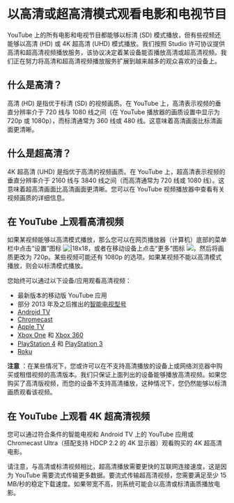 # 以高清或超高清模式观看电影和电视节目

YouTube 上的所有电影和电视节目都能够以标清 (SD) 模式播放，但有些视频还能够以高清 (HD) 或 4K 超高清 (UHD) 模式播放。我们按照 Studio 许可协议提供高清和超高清视频播放服务，该协议决定着某设备能否播放高清或超高清视频。我们正在努力将高清和超高清视频播放服务扩展到越来越多的观众喜欢的设备上。

## 什么是高清？

高清 (HD) 是指优于标清 (SD) 的视频画质。在 YouTube 上，高清表示视频的垂直分辨率介于 720 线与 1080 线之间（在 YouTube 播放器的画质设置中显示为 720p 或 1080p），而标清通常为 360 线或 480 线。这意味着高清画面比标清画面更清晰。

## 什么是超高清？

4K 超高清 (UHD) 是指优于高清的视频画质。在 YouTube 上，超高清表示视频的垂直分辨率介于 2160 线与 3840 线之间（而高清通常为 720 线或 1080 线）。这意味着超高清画面比高清画面更清晰。您可以在 YouTube 视频播放器中查看有关视频画质的详细信息。

## 在 YouTube 上观看高清视频

如果某视频能够以高清模式播放，那么您可以在网页播放器（计算机）底部的菜单栏中点击“设置”图标 ![|18x18](https://lh3.googleusercontent.com/JIfhFcNpFpZRX6J6zdHg7aTr4kToTU05MJCZYULcdbQ8HFScPP4QEyJK0vwQaSAS9w=w18-h18)，或者在移动设备上点击“更多”图标 ![](https://lh3.googleusercontent.com/e76r_RF5u4d8F2EpJfsc7taQT9fr9JvJ5yhNtWmVn-Pjr0e8Xif4LxE7mKTJuw=w18)，然后将画质更改为 720p。某些视频可能还有 1080p 的选项。如果某视频不能以高清模式播放，则会以标清模式播放。

您始终可以通过以下设备/应用观看高清视频：

* 最新版本的移动版 YouTube 应用
* 部分 2013 年及之后推出的[智能电视型号](https://support.google.com/youtube/answer/3005048)
* [Android TV](https://support.google.com/youtube/answer/6122839)
* [Chromecast](http://support.google.com/youtube/answer/3285407)
* [Apple TV](https://support.google.com/youtube/answer/6138789)
* [Xbox One](http://support.google.com/youtube/answer/3005377) 和 [Xbox 360](http://support.google.com/youtube/answer/3005377)
* [PlayStation 4](http://support.google.com/youtube/answer/3005377) 和 [PlayStation 3](http://support.google.com/youtube/answer/3005377)
* [Roku](http://support.google.com/youtube/answer/4431254)

**注意** ：在某些情况下，您或许可以在不支持高清播放的设备上或网络浏览器中购买或租借视频的高清版本。我们只保证上面列出的设备能够播放高清视频。如果您购买了高清版视频，而您的设备不支持高清播放，这种情况下，您仍然能够以标清画质观看该视频。

## 在 YouTube 上观看 4K 超高清视频

您可以通过符合条件的智能电视和 Android TV 上的 YouTube 应用或 Chromecast Ultra（搭配支持 HDCP 2.2 的 4K 显示器）观看购买的 4K 超高清电影。

请注意，与高清或标清视频相比，超高清播放需要更快的互联网连接速度，这是因为 YouTube 需要流式传输更多数据。要流式传输超高清视频，您需要满足至少 15 MB/秒的稳定下载速度。如果带宽不高，则系统可能会以高清或标清画质播放电影。